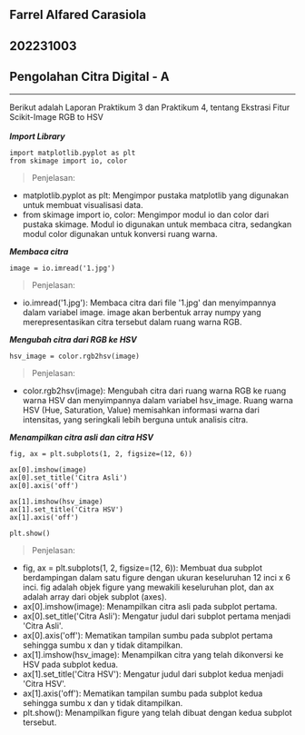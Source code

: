 ## Farrel Alfared Carasiola
## 202231003
## Pengolahan Citra Digital - A
---
Berikut adalah Laporan Praktikum 3 dan Praktikum 4, tentang Ekstrasi Fitur Scikit-Image RGB to HSV<br><br>
***Import Library***<br>
```
import matplotlib.pyplot as plt
from skimage import io, color
```
>Penjelasan:
- matplotlib.pyplot as plt: Mengimpor pustaka matplotlib yang digunakan untuk membuat visualisasi data.
- from skimage import io, color: Mengimpor modul io dan color dari pustaka skimage. Modul io digunakan untuk membaca citra, sedangkan modul color digunakan untuk konversi ruang warna.

***Membaca citra***<br>
```
image = io.imread('1.jpg')
```
> Penjelasan:
- io.imread('1.jpg'): Membaca citra dari file '1.jpg' dan menyimpannya dalam variabel image. image akan berbentuk array numpy yang merepresentasikan citra tersebut dalam ruang warna RGB.

***Mengubah citra dari RGB ke HSV***<br>
```
hsv_image = color.rgb2hsv(image)
```
> Penjelasan:
- color.rgb2hsv(image): Mengubah citra dari ruang warna RGB ke ruang warna HSV dan menyimpannya dalam variabel hsv_image. Ruang warna HSV (Hue, Saturation, Value) memisahkan informasi warna dari intensitas, yang seringkali lebih berguna untuk analisis citra.

***Menampilkan citra asli dan citra HSV***<br>
```
fig, ax = plt.subplots(1, 2, figsize=(12, 6))

ax[0].imshow(image)
ax[0].set_title('Citra Asli')
ax[0].axis('off')

ax[1].imshow(hsv_image)
ax[1].set_title('Citra HSV')
ax[1].axis('off')

plt.show()
```
> Penjelasan:
- fig, ax = plt.subplots(1, 2, figsize=(12, 6)): Membuat dua subplot berdampingan dalam satu figure dengan ukuran keseluruhan 12 inci x 6 inci. fig adalah objek figure yang mewakili keseluruhan plot, dan ax adalah array dari objek subplot (axes).
- ax[0].imshow(image): Menampilkan citra asli pada subplot pertama.
- ax[0].set_title('Citra Asli'): Mengatur judul dari subplot pertama menjadi 'Citra Asli'.
- ax[0].axis('off'): Mematikan tampilan sumbu pada subplot pertama sehingga sumbu x dan y tidak ditampilkan.
- ax[1].imshow(hsv_image): Menampilkan citra yang telah dikonversi ke HSV pada subplot kedua.
- ax[1].set_title('Citra HSV'): Mengatur judul dari subplot kedua menjadi 'Citra HSV'.
- ax[1].axis('off'): Mematikan tampilan sumbu pada subplot kedua sehingga sumbu x dan y tidak ditampilkan.
- plt.show(): Menampilkan figure yang telah dibuat dengan kedua subplot tersebut.
